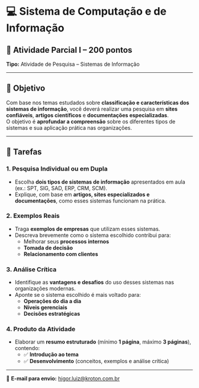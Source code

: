 
# 💻 Sistema de Computação e de Informação

## 📌 Atividade Parcial I – 200 pontos  
**Tipo:** Atividade de Pesquisa – Sistemas de Informação

---

## 🎯 Objetivo
Com base nos temas estudados sobre **classificação e características dos sistemas de informação**, você deverá realizar uma pesquisa em **sites confiáveis**, **artigos científicos** e **documentações especializadas**.  
O objetivo é **aprofundar a compreensão** sobre os diferentes tipos de sistemas e sua aplicação prática nas organizações.

---

## 📝 Tarefas

### 1. Pesquisa Individual ou em Dupla
- Escolha **dois tipos de sistemas de informação** apresentados em aula (ex.: SPT, SIG, SAD, ERP, CRM, SCM).
- Explique, com base em **artigos, sites especializados e documentações**, como esses sistemas funcionam na prática.

### 2. Exemplos Reais
- Traga **exemplos de empresas** que utilizam esses sistemas.
- Descreva brevemente como o sistema escolhido contribui para:
  - Melhorar seus **processos internos**
  - **Tomada de decisão**
  - **Relacionamento com clientes**

### 3. Análise Crítica
- Identifique as **vantagens e desafios** do uso desses sistemas nas organizações modernas.
- Aponte se o sistema escolhido é mais voltado para:
  - **Operações do dia a dia**
  - **Níveis gerenciais**
  - **Decisões estratégicas**

### 4. Produto da Atividade
- Elaborar um **resumo estruturado** (mínimo **1 página**, máximo **3 páginas**), contendo:
  - ✅ **Introdução ao tema**
  - ✅ **Desenvolvimento** (conceitos, exemplos e análise crítica)

---

📧 **E-mail para envio:** higor.luiz@kroton.com.br
